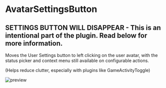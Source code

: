 # AvatarSettingsButton

## SETTINGS BUTTON WILL DISAPPEAR - This is an intentional part of the plugin. Read below for more information.

Moves the User Settings button to left clicking on the user avatar, with the status picker and context menu still available on configurable actions. 

(Helps reduce clutter, especially with plugins like GameActivityToggle)

![preview](https://raw.githubusercontent.com/Neodymium7/BetterDiscordStuff/main/AvatarSettingsButton/assets/preview.gif)
